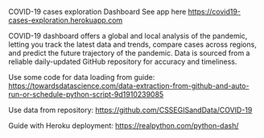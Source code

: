 COVID-19 cases exploration Dashboard
See app here https://covid19-cases-exploration.herokuapp.com

COVID-19 dashboard offers a global and local analysis of the pandemic, letting you track the latest data and trends, compare cases across regions, and predict the future trajectory of the pandemic. Data is sourced from a reliable daily-updated GitHub repository for accuracy and timeliness.

Use some code for data loading from guide:
https://towardsdatascience.com/data-extraction-from-github-and-auto-run-or-schedule-python-script-9d1910239085

Use data from repository:
https://github.com/CSSEGISandData/COVID-19

Guide with Heroku deployment:
https://realpython.com/python-dash/

